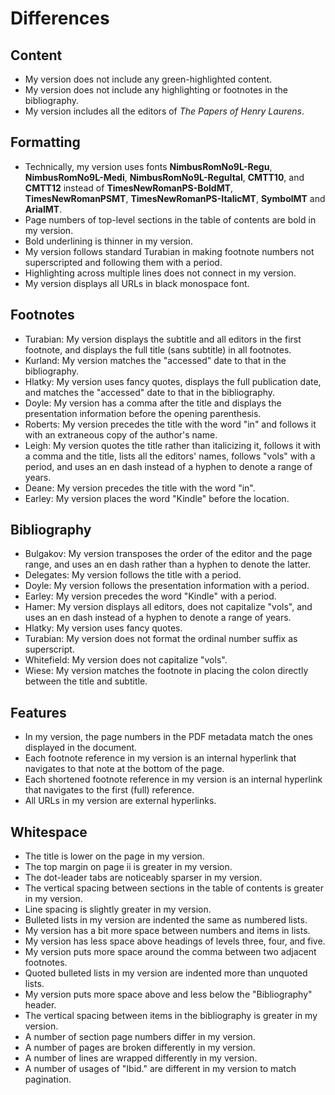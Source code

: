 Differences
===========

Content
-------

- My version does not include any green-highlighted content.
- My version does not include any highlighting or footnotes in the bibliography.
- My version includes all the editors of _The Papers of Henry Laurens_.

Formatting
----------

- Technically, my version uses fonts **NimbusRomNo9L-Regu**,
  **NimbusRomNo9L-Medi**, **NimbusRomNo9L-ReguItal**, **CMTT10**, and **CMTT12**
  instead of **TimesNewRomanPS-BoldMT**, **TimesNewRomanPSMT**,
  **TimesNewRomanPS-ItalicMT**, **SymbolMT** and **ArialMT**.
- Page numbers of top-level sections in the table of contents are bold in my
  version.
- Bold underlining is thinner in my version.
- My version follows standard Turabian in making footnote numbers not
  superscripted and following them with a period.
- Highlighting across multiple lines does not connect in my version.
- My version displays all URLs in black monospace font.

Footnotes
---------

- Turabian: My version displays the subtitle and all editors in the first
  footnote, and displays the full title (sans subtitle) in all footnotes.
- Kurland: My version matches the "accessed" date to that in the bibliography.
- Hlatky: My version uses fancy quotes, displays the full publication date, and
  matches the "accessed" date to that in the bibliography.
- Doyle: My version has a comma after the title and displays the presentation
  information before the opening parenthesis.
- Roberts: My version precedes the title with the word "in" and follows it with
  an extraneous copy of the author's name.
- Leigh: My version quotes the title rather than italicizing it, follows it with
  a comma and the title, lists all the editors' names, follows "vols" with a
  period, and uses an en dash instead of a hyphen to denote a range of years.
- Deane: My version precedes the title with the word "in".
- Earley: My version places the word "Kindle" before the location.

Bibliography
------------

- Bulgakov: My version transposes the order of the editor and the page range,
  and uses an en dash rather than a hyphen to denote the latter.
- Delegates: My version follows the title with a period.
- Doyle: My version follows the presentation information with a period.
- Earley: My version precedes the word "Kindle" with a period.
- Hamer: My version displays all editors, does not capitalize "vols", and uses
  an en dash instead of a hyphen to denote a range of years.
- Hlatky: My version uses fancy quotes.
- Turabian: My version does not format the ordinal number suffix as superscript.
- Whitefield: My version does not capitalize "vols".
- Wiese: My version matches the footnote in placing the colon directly between
  the title and subtitle.

Features
--------

- In my version, the page numbers in the PDF metadata match the ones displayed
  in the document.
- Each footnote reference in my version is an internal hyperlink that navigates
  to that note at the bottom of the page.
- Each shortened footnote reference in my version is an internal hyperlink that
  navigates to the first (full) reference.
- All URLs in my version are external hyperlinks.

Whitespace
----------

- The title is lower on the page in my version.
- The top margin on page ii is greater in my version.
- The dot-leader tabs are noticeably sparser in my version.
- The vertical spacing between sections in the table of contents is greater in
  my version.
- Line spacing is slightly greater in my version.
- Bulleted lists in my version are indented the same as numbered lists.
- My version has a bit more space between numbers and items in lists.
- My version has less space above headings of levels three, four, and five.
- My version puts more space around the comma between two adjacent footnotes.
- Quoted bulleted lists in my version are indented more than unquoted lists.
- My version puts more space above and less below the "Bibliography" header.
- The vertical spacing between items in the bibliography is greater in my
  version.
- A number of section page numbers differ in my version.
- A number of pages are broken differently in my version.
- A number of lines are wrapped differently in my version.
- A number of usages of "Ibid." are different in my version to match pagination.
